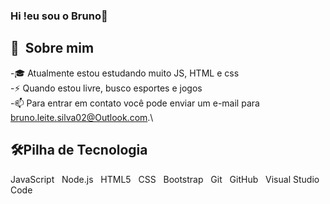 ### Hi !eu sou o Bruno👋

## 👨 &nbsp;Sobre mim
-🎓 Atualmente estou estudando muito JS, HTML e css \
-⚡ Quando estou livre, busco esportes e jogos \
-📫 Para entrar em contato você pode enviar um e-mail para bruno.leite.silva02@Outlook.com.\

## 🛠Pilha de Tecnologia 
JavaScript &nbsp; Node.js &nbsp; HTML5 &nbsp; CSS &nbsp; Bootstrap &nbsp; Git &nbsp; GitHub &nbsp; Visual Studio Code &nbsp;
